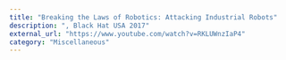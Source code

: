 ```yaml
---
title: "Breaking the Laws of Robotics: Attacking Industrial Robots"
description: ", Black Hat USA 2017"
external_url: "https://www.youtube.com/watch?v=RKLUWnzIaP4"
category: "Miscellaneous"
---
```


